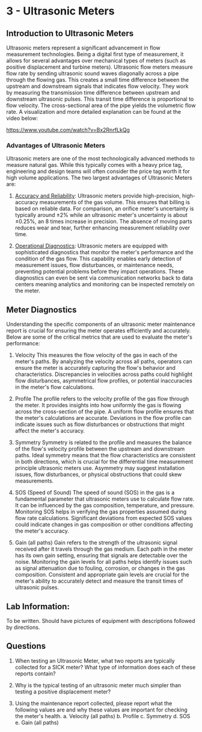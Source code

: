# 3 - Ultrasonic Meters
## Introduction to Ultrasonic Meters

Ultrasonic meters represent a significant advancement in flow measurement technologies.  Being a digital first type of measurement, it allows for several advantages over mechanical types of meters (such as positive displacement and turbine meters). Ultrasonic flow meters measure flow rate by sending ultrasonic sound waves diagonally across a pipe through the flowing gas. This creates a small time difference between the upstream and downstream signals that indicates flow velocity. They work by measuring the transmission time difference between upstream and downstream ultrasonic pulses. This transit time difference is proportional to flow velocity. The cross-sectional area of the pipe yields the volumetric flow rate.  A visualization and more detailed explanation can be found at the video below:

https://www.youtube.com/watch?v=Bx2RnrfLkQg

### Advantages of Ultrasonic Meters

Ultrasonic meters are one of the most technologically advanced methods to measure natural gas.  While this typically comes with a heavy price tag, engineering and design teams will often consider the price tag worth it for high volume applications.  The two largest advantages of Ultrasonic Meters are: 

1. <ins>Accuracy and Reliability</ins>: Ultrasonic meters provide high-precision, high-accuracy measurements of the gas volume. This ensures that billing is based on reliable data.  For comparison, an orifice meter's uncertainty is typically around ±2% while an ultrasonic meter's uncertainty is about ±0.25%, an 8 times increase in precision. The absence of moving parts reduces wear and tear, further enhancing measurement reliability over time.

2. <ins>Operational Diagnostics</ins>: Ultrasonic meters are equipped with sophisticated diagnostics that monitor the meter's performance and the condition of the gas flow. This capability enables early detection of measurement issues, flow disturbances, or maintenance needs, preventing potential problems before they impact operations. These diagnostics can even be sent via communication networks back to data centers meaning analytics and monitoring can be inspected remotely on the meter.

## Meter Diagnostics

Understanding the specific components of an ultrasonic meter maintenance report is crucial for ensuring the meter operates efficiently and accurately.  Below are some of the critical metrics that are used to evaluate the meter's performance:

1. Velocity
This measures the flow velocity of the gas in each of the meter's paths. By analyzing the velocity across all paths, operators can ensure the meter is accurately capturing the flow's behavior and characteristics. Discrepancies in velocities across paths could highlight flow disturbances, asymmetrical flow profiles, or potential inaccuracies in the meter's flow calculations.

2. Profile
The profile refers to the velocity profile of the gas flow through the meter. It provides insights into how uniformly the gas is flowing across the cross-section of the pipe. A uniform flow profile ensures that the meter's calculations are accurate. Deviations in the flow profile can indicate issues such as flow disturbances or obstructions that might affect the meter's accuracy.

3. Symmetry
Symmetry is related to the profile and measures the balance of the flow's velocity profile between the upstream and downstream paths. Ideal symmetry means that the flow characteristics are consistent in both directions, which is crucial for the differential time measurement principle ultrasonic meters use. Asymmetry may suggest installation issues, flow disturbances, or physical obstructions that could skew measurements.

4. SOS (Speed of Sound)
The speed of sound (SOS) in the gas is a fundamental parameter that ultrasonic meters use to calculate flow rate. It can be influenced by the gas composition, temperature, and pressure. Monitoring SOS helps in verifying the gas properties assumed during flow rate calculations. Significant deviations from expected SOS values could indicate changes in gas composition or other conditions affecting the meter's accuracy.

5. Gain (all paths)
Gain refers to the strength of the ultrasonic signal received after it travels through the gas medium. Each path in the meter has its own gain setting, ensuring that signals are detectable over the noise. Monitoring the gain levels for all paths helps identify issues such as signal attenuation due to fouling, corrosion, or changes in the gas composition. Consistent and appropriate gain levels are crucial for the meter's ability to accurately detect and measure the transit times of ultrasonic pulses.

## Lab Information:
To be written.  Should have pictures of equipment with descriptions followed by directions.

## Questions
1. When testing an Ultrasonic Meter, what two reports are typically collected for a SICK meter? What type of information does each of these reports contain?

2. Why is the typical testing of an ultrasonic meter much simpler than testing a positive displacement meter?

3. Using the maintenance report collected, please report what the following values are and why these values are important for checking the meter's health.
    a. Velocity (all paths)
    b. Profile
    c. Symmetry
    d. SOS
    e. Gain (all paths)